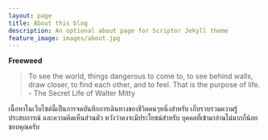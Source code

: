 ```yaml
---
layout: page
title: About this blog
description: An optional about page for Scriptor Jekyll theme
feature_image: images/about.jpg
---
```


**Freeweed**
> To see the world, things dangerous to come to, to see behind walls, draw closer, to find each other, and to feel. That is the purpose of life. - The Secret Life of Walter Mitty 

เนื้อหาในเว็บไซต์นี้เป็นการจดบันทึกการเดินทางของชีวิตคนๆหนึ่งสำหรับ เก็บรวบรวมความรู้ ประสบการณ์ และความคิดเห็นส่วนตัว หวังว่าคงจะมีประโยชน์สำหรับ บุคคลที่เข้ามาอ่านไม่มากก็น้อย ขอบคุณครับ
